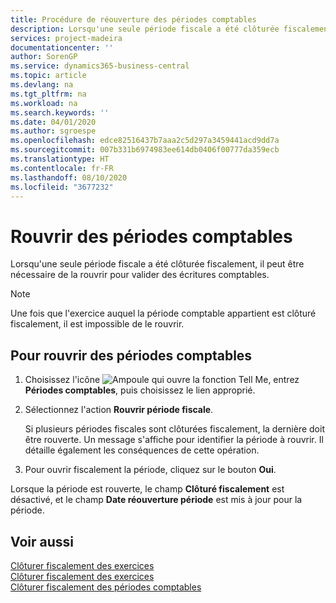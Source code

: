 ```yaml
---
title: Procédure de réouverture des périodes comptables
description: Lorsqu'une seule période fiscale a été clôturée fiscalement, il peut être nécessaire de la rouvrir pour valider des écritures comptables.
services: project-madeira
documentationcenter: ''
author: SorenGP
ms.service: dynamics365-business-central
ms.topic: article
ms.devlang: na
ms.tgt_pltfrm: na
ms.workload: na
ms.search.keywords: ''
ms.date: 04/01/2020
ms.author: sgroespe
ms.openlocfilehash: edce82516437b7aaa2c5d297a3459441acd9dd7a
ms.sourcegitcommit: 007b331b6974983ee614db0406f00777da359ecb
ms.translationtype: HT
ms.contentlocale: fr-FR
ms.lasthandoff: 08/10/2020
ms.locfileid: "3677232"
---
```

# <a name="reopen-accounting-periods"></a>Rouvrir des périodes comptables
Lorsqu'une seule période fiscale a été clôturée fiscalement, il peut être nécessaire de la rouvrir pour valider des écritures comptables.  

> [!NOTE]  
>  Une fois que l'exercice auquel la période comptable appartient est clôturé fiscalement, il est impossible de le rouvrir.  

## <a name="to-reopen-accounting-periods"></a>Pour rouvrir des périodes comptables  

1.  Choisissez l'icône ![Ampoule qui ouvre la fonction Tell Me](../../media/ui-search/search_small.png "Dites-moi ce que vous voulez faire"), entrez **Périodes comptables**, puis choisissez le lien approprié.  
2.  Sélectionnez l'action **Rouvrir période fiscale**.  

    Si plusieurs périodes fiscales sont clôturées fiscalement, la dernière doit être rouverte. Un message s'affiche pour identifier la période à rouvrir. Il détaille également les conséquences de cette opération.  

3.  Pour ouvrir fiscalement la période, cliquez sur le bouton **Oui**.  

Lorsque la période est rouverte, le champ **Clôturé fiscalement** est désactivé, et le champ **Date réouverture période** est mis à jour pour la période.  

## <a name="see-also"></a>Voir aussi  
 [Clôturer fiscalement des exercices](how-to-close-years.md)   
 [Clôturer fiscalement des exercices](how-to-fiscally-close-years.md)   
 [Clôturer fiscalement des périodes comptables](how-to-fiscally-close-accounting-periods.md)
